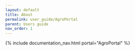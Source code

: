 ```yaml
---
layout: default
title: About
permalink: user_guide/AgroPortal
parent: Users guide
nav_order: 1
---
```

{% include documentation_nav.html portal="AgroPortal" %}
